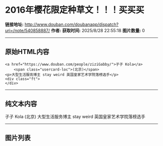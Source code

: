 # 2016年樱花限定种草文！！！买买买

**链接地址:** http://www.douban.com/doubanapp/dispatch?uri=/note/540858887/
**作者:** 
**获取时间:** 2025/8/28 22:55:18
**图片数量:** 0

---

## 原始HTML内容


    <a href="https://www.douban.com/people/ziziGabby/">子子 Kola</a>
        <span class="usercard-loc">(北京)</span>
    <p>大型生活服务博主 stay weird 英国皇家艺术学院落榜选手</p>
    <div class="ft">
    </div>
  

---

## 纯文本内容

子子 Kola
        (北京)
    大型生活服务博主 stay weird 英国皇家艺术学院落榜选手

---

## 图片列表



